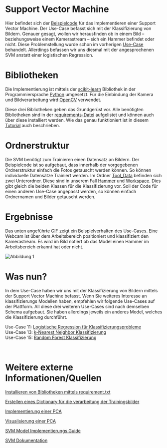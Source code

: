 # Support Vector Machine

Hier befindet sich der [Beispielcode](./miniUsecase12_SVM.ipynb) für das Implementieren einer Support Vector Machine. Der Use-Case befasst sich mit der Klassifizierung von Bildern. Genauer gesagt, wollen wir herausfinden ob in einem Bild – beziehungsweise einem Kamerastream – sich ein Hammer befindet oder nicht. Diese Problemstellung wurde schon im vorherigen [Use-Case](https://github.com/TW-Robotics/AIAV/tree/devel_abdank/Logistische_Regression_fuer_Bildklassifizierung) behandelt. Allerdings befassen wir uns diesmal mit der angesprochenen SVM anstatt einer logistischen Regression. 

# Bibliotheken
Die Implementierung ist mittels der [scikit-learn](https://scikit-learn.org/stable/modules/svm.html) Bibliothek in der Programmiersprache [Python](https://docs.python.org/3/) umgesetzt. Für die Einbindung der Kamera und Bildverarbeitung wird [OpenCV](https://opencv.org/) verwendet. 

Diese drei Bibliotheken geben das Grundgerüst vor. Alle benötigten Bibliotheken sind in der [requirements-Datei](./requirements.txt) aufgelistet und können auch über diese installiert werden. Wie das genau funktioniert ist in diesem [Tutorial](https://note.nkmk.me/en/python-pip-install-requirements/) auch beschrieben.  

# Ordnerstruktur
 Die SVM benötigt zum Trainieren einen Datensatz an Bildern. Der Beispielcode ist so aufgebaut, dass innerhalb der vorgegebenen Ordnerstruktur einfach die Fotos getauscht werden können. So können individuelle Datensätze Trainiert werden. Im Ordner [Tool_Data](./Tool_Data) befinden sich zwei Unterordner. Diese sind in unserem Fall [Hammer](./Tool_Data/Hammer) und [Workspace](./Tool_Data/Workspace). Dies gibt gleich die beiden Klassen für die Klassifizierung vor. Soll der Code für einen anderen Use-Case angepasst werden, so können einfach Ordnernamen und Bilder getauscht werden. 


# Ergebnisse
Das unten angeführte [GIF](./demo/SVM_Test.gif) zeigt ein Beispielverhalten des Use-Cases. Eine Webcam ist über dem Arbeitsbereich positioniert und klassifiziert den Kamerastream. Es wird im Bild notiert ob das Model einen Hammer im Arbeitsbereich erkannt hat oder nicht. 

![Abbildung 1](demo/SVM_Test.gif)

# Was nun? 
In dem Use-Case haben wir uns mit der Klassifizierung von Bildern mittels der Support Vector Machine befasst. Wenn Sie weiteres Interesse an klassifizierungs Modellen haben, empfehlen wir folgende Use-Cases auf der Plattform. All diese drei weiteren Use-Cases sind nach demselben Schema aufgebaut. Sie haben allerdings jeweils ein anderes Model, welches die Klassifizierung durchführt.

Use-Case 11: [Logistische Regression für Klassifizierungsprobleme](https://github.com/TW-Robotics/AIAV/tree/devel_abdank/miniUsecase_12_SVM) <br>
Use-Case 13: [k-Nearest Neighbor Klassifizierung](https://github.com/TW-Robotics/AIAV/tree/devel_abdank/miniUsecase_11_logistic_reg) <br>
Use-Case 15: [Random Forest Klassifizierung](https://github.com/TW-Robotics/AIAV/tree/devel_abdank/miniUsecase_15_Random_Forest)

<br>


# Weitere externe Informationen/Quellen
[Installieren von Bibliotheken mittels requirement.txt](https://note.nkmk.me/en/python-pip-install-requirements/) <br>

[Erstellen eines Dictionary für die verarbeitung der Trainingsbilder](https://kapernikov.com/tutorial-image-classification-with-scikit-learn/)<br>

[Implementierung einer PCA](https://medium.com/@sebastiannorena/pca-principal-components-analysis-applied-to-images-of-faces-d2fc2c083371)<br>

[Visualisierung einer PCA](https://jakevdp.github.io/PythonDataScienceHandbook/05.02-introducing-scikit-learn.html) 
<br>

[SVM Model Implementierungs Guide](https://rpubs.com/Sharon_1684/454441)
<br>

[SVM Dokumentation](https://scikit-learn.org/stable/modules/svm.html)